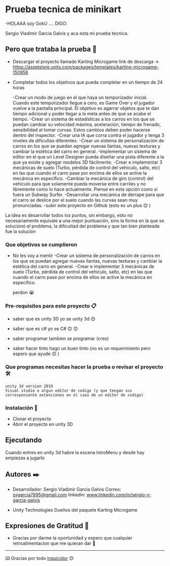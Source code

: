 # Prueba tecnica de minikart

-HOLAAA soy  GokU .... DIGO:

Sergio Vladimir Garcia Galvis y aca esta mi prueba tecnica.



## Pero que trataba la prueba  🚀

- Descargar el proyecto llamado Karting Microgame link de descarga -> https://assetstore.unity.com/packages/templates/karting-microgame-150956
- Completar todos los objetivos que pueda completar en un tiempo de 24 horas 

    -Crear un modo de juego en el que haya un temporizador inicial. Cuando este temporizador llegue a cero, es Game Over y el jugador vuelve a la pantalla principal. El objetivo es agarrar objetos que te dan tiempo adicional y poder llegar a la meta antes de que se acabe el tiempo. 
    -Crear un sistema de estadísticas a los carros en los que se puedan cambiar su velocidad máxima, aceleración, tiempo de frenado, sensibilidad al tomar curvas. Estos cambios deben poder hacerse dentro del inspector.
    -Crear una IA que corra contra el jugador y tenga 3 niveles de dificultas diferentes. 
    -Crear un sistema de personalización de carros en los que se puedan agregar nuevas llantas, nuevas texturas y cambiar la estética del carro en general. 
    -Implementar un sistema de editor en el que un Level Designer pueda diseñar una pista diferente a la que ya existe y agregar modelos 3D fácilmente. 
    -Crear e implementar 3 mecánicas de suelo (Turbo, pérdida de control del vehículo, salto, etc) en las que cuando el carro pase por encima de ellos se active la mecánica en específico.
    -Cambiar la mecánica de giro (control) del vehículo para que solamente pueda moverse entre carriles y no libremente como lo hace actualmente. Piense en esta opción como si fuera un Subway Surfer.
    -Desarrollar una mecánica de derrape para que el carro se deslice por el suelo cuando las curvas sean muy pronunciadas.
    -subir este proyecto en Github (esto es un plus 😊 )


La idea es desarrollar todos los puntos, sin embargo, esto no necesariamente equivale a una mejor puntuación, sino la forma en la que se solucionó el problema, la dificultad del problema y que tan bien planteada fue la solución

### Que objetivos se cumplieron 
- No les voy a mentir 
    -Crear un sistema de personalización de carros en los que se puedan agregar nuevas llantas, nuevas texturas y cambiar la estética del carro en general. 
    -Crear e implementar 3 mecánicas de suelo (Turbo, pérdida de control del vehículo, salto, etc) en las que cuando el carro pase por encima de ellos se active la mecánica en específico.

    perdon 😭


### Pre-requisitos para este proyecto 📋

- saber que es unity 3D
    yo se unity 3d 😊

- saber que es c#
    yo se C# 😊 😊

- saber programar 
    tambien se programar (creo)

 - saber hacer tinto 
    hago un buen tinto (no es un requerimiento pero espero que ayude 😊 )   

### Que programas necesitas hacer la prueba o revisar el proyecto 🛠️
    unity 3d version 2019 
    Visual studio o algun editor de codigo (y que tengan sus corresponiente extenciones en el caso de un editor de codigo)

### Instalación 🔧

- Clonar el proyecto
- Abrir el proyecto en unity 3D


## Ejecutando 

Cuando entres en unity 3d habre la escena IntroMenu y desde hay empiezas a jugarlo


## Autores ✒️

- Desarrollador: Sergio Vladimir Garcia Galvis
    Correo: svgarcia7895@gmail.com
    linkedin: www.linkedin.com/in/sergio-v-garcia-galvis

- Unity Technologies Dueños del paquete Karting Microgame


## Expresiones de Gratitud 🎁

* Gracias por darme la oportunidad y espero que cualquier retroalimentacion que me quieran dar  📢




---
⌨️ Gracias por todo [inquicidor](https://github.com/inquicidor) 😊